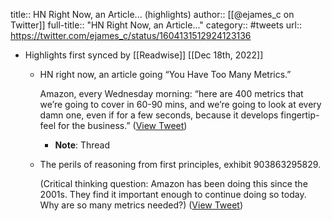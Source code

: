 title:: HN Right Now, an Article... (highlights)
author:: [[@ejames_c on Twitter]]
full-title:: "HN Right Now, an Article..."
category:: #tweets
url:: https://twitter.com/ejames_c/status/1604131512924123136

- Highlights first synced by [[Readwise]] [[Dec 18th, 2022]]
	- HN right now, an article going “You Have Too Many Metrics.”
	  
	  Amazon, every Wednesday morning: “here are 400 metrics that we’re going to cover in 60-90 mins, and we’re going to look at every damn one, even if for a few seconds, because it develops fingertip-feel for the business.” ([View Tweet](https://twitter.com/ejames_c/status/1604131512924123136))
		- **Note**: Thread
	- The perils of reasoning from first principles, exhibit 903863295829.
	  
	  (Critical thinking question: Amazon has been doing this since the 2001s. They find it important enough to continue doing so today. Why are so many metrics needed?) ([View Tweet](https://twitter.com/ejames_c/status/1604131987241177088))